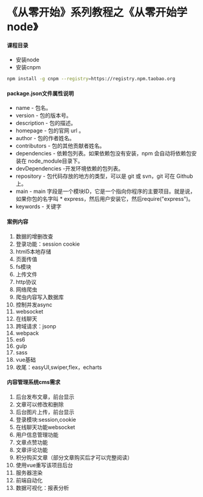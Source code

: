 # 《从零开始》系列教程之《从零开始学node》

#### 课程目录
* 安装node
* 安装cnpm
``` bash
npm install -g cnpm --registry=https://registry.npm.taobao.org
```

#### package.json文件属性说明
* name - 包名。
* version - 包的版本号。
* description - 包的描述。
* homepage - 包的官网 url 。
* author - 包的作者姓名。
* contributors - 包的其他贡献者姓名。
* dependencies - 依赖包列表。如果依赖包没有安装，npm 会自动将依赖包安装在 node_module目录下。
* devDependencies -开发环境依赖的包列表。
* repository - 包代码存放的地方的类型，可以是 git 或 svn，git 可在 Github 上。
* main - main 字段是一个模块ID，它是一个指向你程序的主要项目。就是说， 如果你包的名字叫 * express，然后用户安装它，然后require("express")。
* keywords - 关键字

#### 案例内容
1. 数据的增删改查
2. 登录功能：session cookie
3. html5本地存储
4. 页面传值
5. fs模块
6. 上传文件
7. http协议
8. 网络爬虫
9. 爬虫内容写入数据库
10. 控制并发async
11. websocket
12. 在线聊天
13. 跨域请求：jsonp
14. webpack
15. es6
16. gulp
17. sass
18. vue基础
19. 收尾：easyUI,swiper,flex，echarts


#### 内容管理系统cms需求
1. 后台发布文章，前台显示
2. 文章可以修改和删除
3. 后台图片上传，前台显示
4. 登录模块:session,cookie
5. 在线聊天功能websocket
6. 用户信息管理功能
7. 文章点赞功能
8. 文章评论功能
9. 积分购买文章（部分文章购买后才可以完整阅读）
10. 使用vue重写该项目后台
11. 服务器渲染
12. 前端自动化
13. 数据可视化：报表分析
